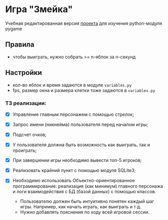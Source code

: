 # Игра "Змейка"

Учебная редактированная версия [проекта](https://inventwithpython.com/pygame/chapter6.html) для изучения python-модуля pygame

## Правила

- чтобы выиграть, нужно собрать >= n-яблок за n-секунд

## Настройки

- кол-во яблок и время задаются в модуле `variables.py`
- fps, размер окна и размера клетки тоже задаются в `variables.py`

### ТЗ реализации:

- [x] Управление главным персонажем с помощью стрелок;
- [x] Запрос имени (никнейма) пользователя перед началом игры;
- [x] Подсчет очков;
- [x] У пользователя должна быть возможность как выиграть, так и
проиграть;
- [x] При завершении игры необходимо вывести топ-5 игроков;
- [x] Реализовать крайний пункт с помощью модуля SQLite3;
- [x] Необходимо использовать Объектно-ориентированное
программирование: реализация (как минимум) главного персонажа
и логи взаимодействия с БД (базой данных) с помощью классов.

  * Пользователю должен быть интуитивно понятен каждый шаг
  игры. Например, как начать играть, как выиграть и т д.
  * Нужно добавлять пояснения по ходу всей игровой сессии.
